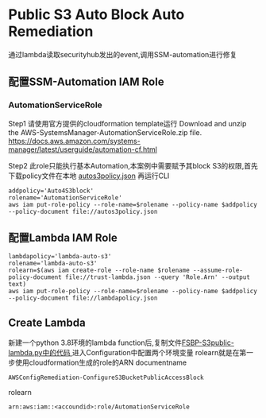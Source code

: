 # Public S3 Auto Block Auto Remediation
通过lambda读取securityhub发出的event,调用SSM-automation进行修复
## 配置SSM-Automation IAM Role
### AutomationServiceRole
Step1 请使用官方提供的cloudformation template运行
Download and unzip the AWS-SystemsManager-AutomationServiceRole.zip file. 
https://docs.aws.amazon.com/systems-manager/latest/userguide/automation-cf.html

Step2 此role只能执行基本Automation,本案例中需要赋予其block S3的权限,首先下载policy文件在本地
[autos3policy.json](/autos3policy.json)
再运行CLI
```
addpolicy='Auto4S3block'
rolename='AutomationServiceRole'
aws iam put-role-policy --role-name=$rolename --policy-name $addpolicy --policy-document file://autos3policy.json
```
## 配置Lambda IAM Role

```
lambdapolicy='lambda-auto-s3'
rolename='lambda-auto-s3'
rolearn=$(aws iam create-role --role-name $rolename --assume-role-policy-document file://trust-lambda.json --query 'Role.Arn' --output text)
aws iam put-role-policy --role-name=$rolename --policy-name $addpolicy --policy-document file://lambdapolicy.json
```

## Create Lambda
新建一个python 3.8环境的lambda function后,复制文件[FSBP-S3public-lambda.py中的代码 ](/FSBP-S3public-lambda.py)
进入Configuration中配置两个环境变量
rolearn就是在第一步使用cloudformation生成的role的ARN
documentname
```
AWSConfigRemediation-ConfigureS3BucketPublicAccessBlock
```
rolearn
```
arn:aws:iam::<accoundid>:role/AutomationServiceRole
```


